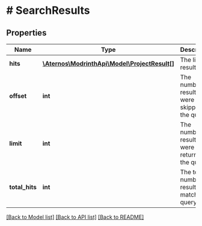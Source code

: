# # SearchResults

## Properties

Name | Type | Description | Notes
------------ | ------------- | ------------- | -------------
**hits** | [**\Aternos\ModrinthApi\Model\ProjectResult[]**](ProjectResult.md) | The list of results |
**offset** | **int** | The number of results that were skipped by the query |
**limit** | **int** | The number of results that were returned by the query |
**total_hits** | **int** | The total number of results that match the query |

[[Back to Model list]](../../README.md#models) [[Back to API list]](../../README.md#endpoints) [[Back to README]](../../README.md)
